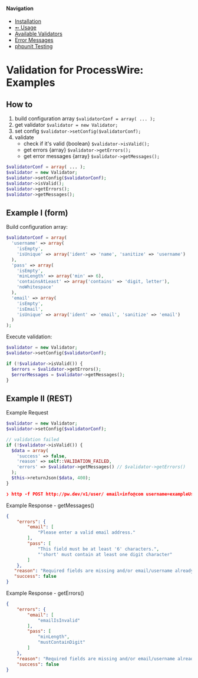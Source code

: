 #### Navigation
- [Installation](installation.md)
- [➻ Usage](examples.md)
- [Available Validators](validators.md)
- [Error Messages](messages.md)
- [phpunit Testing](phpunit.md)


# Validation for ProcessWire: Examples

## How to

1. build configuration array         ``$validatorConf = array( ... );``
2. get validator                     ``$validator = new Validator;``
3. set config                        ``$validator->setConfig($validatorConf);``
4. validate
    - check if it's valid {boolean}  ``$validator->isValid();``
    - get errors {array}             ``$validator->getErrors();``
    - get error messages {array}     ``$validator->getMessages();``

```php
$validatorConf = array( ... );
$validator = new Validator;
$validator->setConfig($validatorConf);
$validator->isValid();
$validator->getErrors();
$validator->getMessages();
```

## Example I (form)

Build configuration array:

```php
$validatorConf = array(
  'username' => array(
    'isEmpty',
    'isUnique' => array('ident' => 'name', 'sanitize' => 'username')
  ),
  'pass' => array(
    'isEmpty',
    'minLength' => array('min' => 6),
    'containsAtLeast' => array('contains' => 'digit, letter'),
    'noWhitespace'
  ),
  'email' => array(
    'isEmpty',
    'isEmail',
    'isUnique' => array('ident' => 'email', 'sanitize' => 'email')
  )
);
```

Execute validation:

```php
$validator = new Validator;
$validator->setConfig($validatorConf);

if (!$validator->isValid()) {
  $errors = $validator->getErrors();
  $errorMessages = $validator->getMessages();
}
```

## Example II (REST)

Example Request

```php
$validator = new Validator;
$validator->setConfig($validatorConf);

// validation failed
if (!$validator->isValid()) {
  $data = array(
    'success' => false,
    'reason' => self::VALIDATION_FAILED,
    'errors' => $validator->getMessages() // $validator->getErrors()
  );
  $this->returnJson($data, 400);
}
```

```json
❯ http -f POST http://pw.dev/v1/user/ email=info@com username=exampleUser pass=short firstname=Jane lastname=Doe
```


Example Response - getMessages()

```json
{
    "errors": {
        "email": [
            "Please enter a valid email address."
        ],
        "pass": [
            "This field must be at least '6' characters.",
            "'short' must contain at least one digit character"
        ]
    },
   "reason": "Required fields are missing and/or email/username already exists",
   "success": false
}
```


Example Response - getErrors()

```json
{
    "errors": {
        "email": [
            "emailIsInvalid"
        ],
        "pass": [
            "minLength",
            "mustContainDigit"
        ]
    },
    "reason": "Required fields are missing and/or email/username already exists",
    "success": false
}
```
